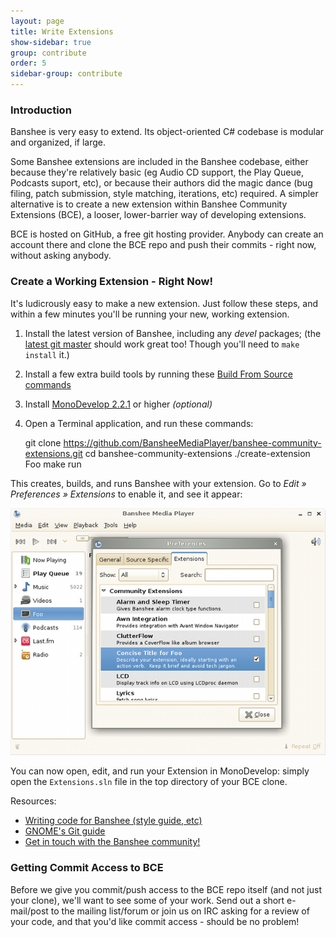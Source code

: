 ```yaml
---
layout: page
title: Write Extensions
show-sidebar: true
group: contribute
order: 5
sidebar-group: contribute
---
```


### Introduction

Banshee is very easy to extend.  Its object-oriented C# codebase is modular and organized, if large.

Some Banshee extensions are included in the Banshee codebase, either because they're relatively basic (eg Audio CD support, the Play Queue, Podcasts suport, etc), or because their authors did the magic dance (bug filing, patch submission, style matching, iterations, etc) required.  A simpler alternative is to create a new extension within Banshee Community Extensions (BCE), a looser, lower-barrier way of developing extensions.

BCE is hosted on GitHub, a free git hosting provider.  Anybody can create an account there and clone the BCE repo and push their commits - right now, without asking anybody.

### Create a Working Extension - Right Now!

It's ludicrously easy to make a new extension.  Just follow these steps, and within a few minutes you'll be running your new, working extension.

  1. Install the latest version of Banshee, including any _devel_ packages; (the [latest git master](http://banshee-project.org/download/development/) should work great too!  Though you'll need to `make install` it.)
  2. Install a few extra build tools by running these [Build From Source commands](http://banshee-project.org/download/development/)
  3. Install [MonoDevelop 2.2.1](http://monodevelop.com/Download) or higher _(optional)_
  4. Open a Terminal application, and run these commands:

        git clone https://github.com/BansheeMediaPlayer/banshee-community-extensions.git
        cd banshee-community-extensions
        ./create-extension Foo
        make run

This creates, builds, and runs Banshee with your extension.  Go to _Edit » Preferences » Extensions_ to enable it, and see it appear:

<center>
<img src="/images/banshee-community-extensions-foo.png" alt="Screenshot of Banshee showing the newly created Foo extension listed in Preferences > Extensions, and also in the source list">
</center>

You can now open, edit, and run your Extension in MonoDevelop: simply open the `Extensions.sln` file in the top directory of your BCE clone.

Resources:

  * [Writing code for Banshee (style guide, etc)](http://banshee-project.org/contribute/write-code/)
  * [GNOME's Git guide](http://live.gnome.org/Git)
  * [Get in touch with the Banshee community!](http://banshee-project.org/about/contact/)

### Getting Commit Access to BCE

Before we give you commit/push access to the BCE repo itself (and not just your clone), we'll want to see some of your work.  Send out a short e-mail/post to the mailing list/forum or join us on IRC asking for a review of your code, and that you'd like commit access - should be no problem!

